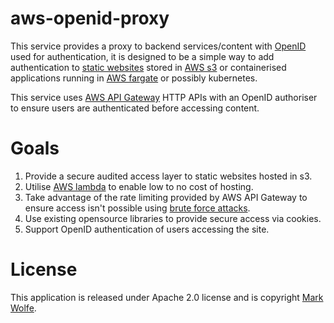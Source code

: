 # aws-openid-proxy

This service provides a proxy to backend services/content with [OpenID](https://openid.net/) used for authentication, it is designed to be a simple way to add authentication to [static websites](https://en.wikipedia.org/wiki/Static_web_page) stored in [AWS s3](https://aws.amazon.com/s3/) or containerised applications running in [AWS fargate](https://aws.amazon.com/fargate/) or possibly kubernetes.

This service uses [AWS API Gateway](https://aws.amazon.com/api-gateway/) HTTP APIs with an OpenID authoriser to ensure users are authenticated before accessing content.

# Goals

1. Provide a secure audited access layer to static websites hosted in s3.
2. Utilise [AWS lambda](https://aws.amazon.com/lambda/) to enable low to no cost of hosting.
3. Take advantage of the rate limiting provided by AWS API Gateway to ensure access isn't possible using [brute force attacks](https://en.wikipedia.org/wiki/Brute-force_attack).
4. Use existing opensource libraries to provide secure access via cookies.
5. Support OpenID authentication of users accessing the site.

# License

This application is released under Apache 2.0 license and is copyright [Mark Wolfe](https://www.wolfe.id.au).
